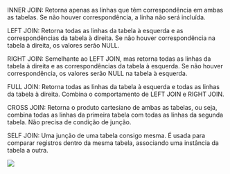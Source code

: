 INNER JOIN: Retorna apenas as linhas que têm correspondência em ambas as tabelas. Se não houver correspondência, a linha não será incluída.

LEFT JOIN: Retorna todas as linhas da tabela à esquerda e as correspondências da tabela à direita. Se não houver correspondência na tabela à direita, os valores serão NULL.

RIGHT JOIN: Semelhante ao LEFT JOIN, mas retorna todas as linhas da tabela à direita e as correspondências da tabela à esquerda. Se não houver correspondência, os valores serão NULL na tabela à esquerda.

FULL JOIN: Retorna todas as linhas da tabela à esquerda e todas as linhas da tabela à direita. Combina o comportamento de LEFT JOIN e RIGHT JOIN.

CROSS JOIN: Retorna o produto cartesiano de ambas as tabelas, ou seja, combina todas as linhas da primeira tabela com todas as linhas da segunda tabela. Não precisa de condição de junção.

SELF JOIN: Uma junção de uma tabela consigo mesma. É usada para comparar registros dentro da mesma tabela, associando uma instância da tabela a outra.

![](<../../Imagens/Usando junções (JOINS).png>)